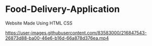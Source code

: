 # Food-Delivery-Application
Website Made Using HTML CSS

https://user-images.githubusercontent.com/83583000/216847543-26873d88-ba00-46e6-b16d-66a878d376ea.mp4
